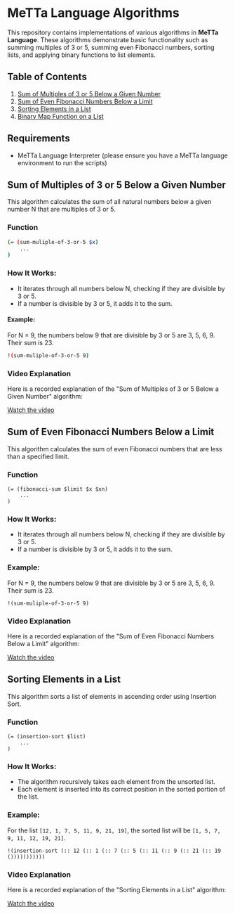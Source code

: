 # MeTTa Language Algorithms

This repository contains implementations of various algorithms in **MeTTa Language**. These algorithms demonstrate basic functionality such as summing multiples of 3 or 5, summing even Fibonacci numbers, sorting lists, and applying binary functions to list elements. 

## Table of Contents

1. [Sum of Multiples of 3 or 5 Below a Given Number](#sum-of-multiples-of-3-or-5-below-a-given-number)
2. [Sum of Even Fibonacci Numbers Below a Limit](#sum-of-even-fibonacci-numbers-below-a-limit)
3. [Sorting Elements in a List](#sorting-elements-in-a-list)
4. [Binary Map Function on a List](#binary-map-function-on-a-list)

## Requirements

- MeTTa Language Interpreter (please ensure you have a MeTTa language environment to run the scripts)

## Sum of Multiples of 3 or 5 Below a Given Number
This algorithm calculates the sum of all natural numbers below a given number N that are multiples of 3 or 5.

### Function
```bash 
(= (sum-muliple-of-3-or-5 $x)
    ...
)
```
### How It Works:
- It iterates through all numbers below N, checking if they are divisible by 3 or 5.
- If a number is divisible by 3 or 5, it adds it to the sum.
#### Example:
For N = 9, the numbers below 9 that are divisible by 3 or 5 are 3, 5, 6, 9. Their sum is 23.

```bash
!(sum-muliple-of-3-or-5 9)
```

### Video Explanation

Here is a recorded explanation of the "Sum of Multiples of 3 or 5 Below a Given Number" algorithm:

[Watch the video](./data/sum_of_multiple_of_3_or_5.mp4)

## Sum of Even Fibonacci Numbers Below a Limit

This algorithm calculates the sum of even Fibonacci numbers that are less than a specified limit.

### Function

```metta
(= (fibonacci-sum $limit $x $xn)
    ...
)
```
### How It Works:
- It iterates through all numbers below N, checking if they are divisible by 3 or 5.
- If a number is divisible by 3 or 5, it adds it to the sum.

### Example:
For N = 9, the numbers below 9 that are divisible by 3 or 5 are 3, 5, 6, 9. Their sum is 23.

```metta
!(sum-muliple-of-3-or-5 9)

```
### Video Explanation

Here is a recorded explanation of the "Sum of Even Fibonacci Numbers Below a Limit" algorithm:

[Watch the video](./data/Sum_Even_Fibonacci_Numbers.mp4)

## Sorting Elements in a List
This algorithm sorts a list of elements in ascending order using Insertion Sort.

### Function

```metta
(= (insertion-sort $list)
    ...
)
```

### How It Works:
- The algorithm recursively takes each element from the unsorted list.
- Each element is inserted into its correct position in the sorted portion of the list.

### Example:
For the list `[12, 1, 7, 5, 11, 9, 21, 19]`, the sorted list will be `[1, 5, 7, 9, 11, 12, 19, 21]`.

```metta
!(insertion-sort (:: 12 (:: 1 (:: 7 (:: 5 (:: 11 (:: 9 (:: 21 (:: 19 ()))))))))))
```
### Video Explanation

Here is a recorded explanation of the "Sorting Elements in a List" algorithm:

[Watch the video](./data/sorting.mp4)